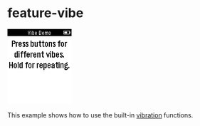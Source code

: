 # feature-vibe

![screenshot](feature-vibe-screenshot.png)

This example shows how to use the built-in [vibration](https://developer.getpebble.com/docs/c/group___vibes.html) functions.
